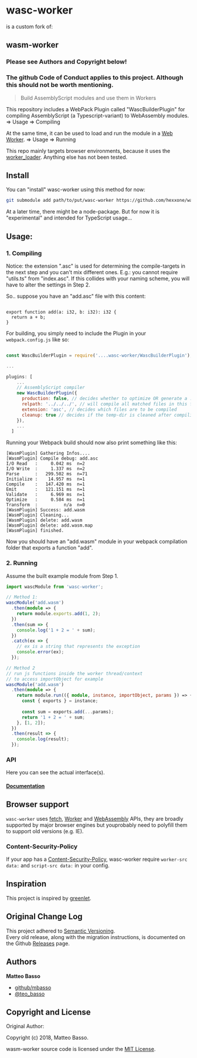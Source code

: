 # wasc-worker

is a custom fork of:
## wasm-worker

### Please see Authors and Copyright below!

### The github Code of Conduct applies to this project. Although this should not be worth mentioning.

> Build AssemblyScript modules and use them in Workers

This repository includes a WebPack Plugin called "WascBuilderPlugin" for compiling AssemblyScript (a Typescript-variant) to WebAssembly modules. => Usage => Compiling

At the same time, it can be used to load and run the module in a [Web Worker](https://developer.mozilla.org/en-US/docs/Web/API/Web_Workers_API/Using_web_workers). => Usage => Running

This repo mainly targets browser environments, because it uses the [worker_loader](https://github.com/webpack-contrib/worker-loader). Anything else has not been tested.

## Install

You can "install" wasc-worker using this method for now:

```bash
git submodule add path/to/put/wasc-worker https://github.com/hexxone/wasc-worker
```

At a later time, there might be a node-package. But for now it is "experimental" and intended for TypeScript usage...

## Usage:

### 1. Compiling

Notice: the extension ".asc" is used for determining the compile-targets in the next step and you can't mix different ones.
E.g.: you cannot require "utils.ts" from "index.asc".
If this collides with your naming scheme, you will have to alter the settings in Step 2.

So.. suppose you have an "add.asc" file with this content:
```asc

export function add(a: i32, b: i32): i32 {
  return a + b;
}
```

For building, you simply need to include the Plugin in your `webpack.config.js` like so:

```js

const WascBuilderPlugin = require('....wasc-worker/WascBuilderPlugin');

...

plugins: [
    ...
    // AssemblyScript compiler
    new WascBuilderPlugin({
      production: false, // decides whether to optimize OR generate a .map file
      relpath: '../../../', // will compile all matched files in this folder (recursive)
      extension: 'asc', // decides which files are to be compiled
      cleanup: true // decides if the temp-dir is cleaned after compiling (debugging?)
    }),
    ...
  ]

```

Running your Webpack build should now also print something like this:
```
[WasmPlugin] Gathering Infos....
[WasmPlugin] Compile debug: add.asc
I/O Read   :     0.042 ms  n=2
I/O Write  :     1.337 ms  n=2
Parse      :   299.502 ms  n=71
Initialize :    14.957 ms  n=1
Compile    :   147.420 ms  n=1
Emit       :   121.151 ms  n=1
Validate   :     6.969 ms  n=1
Optimize   :     0.584 ms  n=1
Transform  :          n/a  n=0
[WasmPlugin] Success: add.wasm
[WasmPlugin] Cleaning...
[WasmPlugin] delete: add.wasm
[WasmPlugin] delete: add.wasm.map
[WasmPlugin] finished.
```

Now you should have an "add.wasm" module in your webpack compilation folder that exports a function "add".


### 2. Running

Assume the built example module from Step 1.

```ts
import wascModule from 'wasc-worker';

// Method 1:
wascModule('add.wasm')
  .then(module => {
    return module.exports.add(1, 2);
  })
  .then(sum => {
    console.log('1 + 2 = ' + sum);
  })
  .catch(ex => {
    // ex is a string that represents the exception
    console.error(ex);
  });

// Method 2
// run js functions inside the worker thread/context
// to access importObject for example
wascModule('add.wasm')
  .then(module => {
    return module.run(({ module, instance, importObject, params }) => {
      const { exports } = instance;
      
      const sum = exports.add(...params);
      return '1 + 2 = ' + sum;
    }, [1, 2]);
  })
  .then(result => {
    console.log(result);
  });
```

### API

Here you can see the actual interface(s).

#### [Documentation](https://hexxone.github.io/we_utils/WascInterface.html)


## Browser support

`wasc-worker` uses [fetch](https://developer.mozilla.org/it/docs/Web/API/Fetch_API), [Worker](https://developer.mozilla.org/en-US/docs/Web/API/Web_Workers_API) and [WebAssembly](https://developer.mozilla.org/en-US/docs/Web/JavaScript/Reference/Global_Objects/WebAssembly) APIs, they are broadly supported by major browser engines but youprobably need to polyfill them to support old versions (e.g. IE).


### Content-Security-Policy

If your app has a [Content-Security-Policy](https://developer.mozilla.org/en-US/docs/Web/HTTP/Headers/Content-Security-Policy),
wasc-worker require `worker-src data:` and `script-src data:` in your config.


## Inspiration

This project is inspired by [greenlet](https://github.com/developit/greenlet).


## Original Change Log

This project adhered to [Semantic Versioning](http://semver.org/).  
Every old release, along with the migration instructions, is documented on the Github [Releases](https://github.com/mbasso/wasm-worker/releases) page.


## Authors
**Matteo Basso**
- [github/mbasso](https://github.com/mbasso)
- [@teo_basso](https://twitter.com/teo_basso)


## Copyright and License
Original Author:

Copyright (c) 2018, Matteo Basso.

wasm-worker source code is licensed under the [MIT License](https://github.com/mbasso/wasm-worker/blob/master/LICENSE.md).
